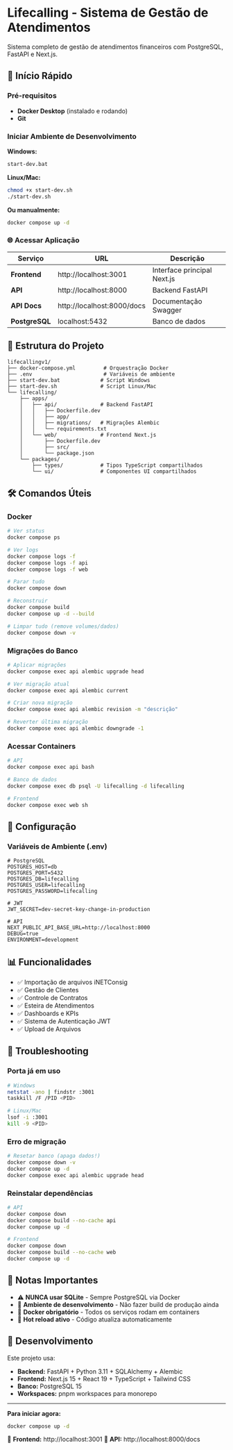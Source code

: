 # Lifecalling - Sistema de Gestão de Atendimentos

Sistema completo de gestão de atendimentos financeiros com PostgreSQL, FastAPI e Next.js.

## 🚀 Início Rápido

### Pré-requisitos

- **Docker Desktop** (instalado e rodando)
- **Git**

### Iniciar Ambiente de Desenvolvimento

**Windows:**
```bash
start-dev.bat
```

**Linux/Mac:**
```bash
chmod +x start-dev.sh
./start-dev.sh
```

**Ou manualmente:**
```bash
docker compose up -d
```

### 🌐 Acessar Aplicação

| Serviço | URL | Descrição |
|---------|-----|-----------|
| **Frontend** | http://localhost:3001 | Interface principal Next.js |
| **API** | http://localhost:8000 | Backend FastAPI |
| **API Docs** | http://localhost:8000/docs | Documentação Swagger |
| **PostgreSQL** | localhost:5432 | Banco de dados |

## 📁 Estrutura do Projeto

```
lifecallingv1/
├── docker-compose.yml         # Orquestração Docker
├── .env                       # Variáveis de ambiente
├── start-dev.bat             # Script Windows
├── start-dev.sh              # Script Linux/Mac
└── lifecalling/
    ├── apps/
    │   ├── api/              # Backend FastAPI
    │   │   ├── Dockerfile.dev
    │   │   ├── app/
    │   │   ├── migrations/   # Migrações Alembic
    │   │   └── requirements.txt
    │   └── web/              # Frontend Next.js
    │       ├── Dockerfile.dev
    │       ├── src/
    │       └── package.json
    └── packages/
        ├── types/            # Tipos TypeScript compartilhados
        └── ui/               # Componentes UI compartilhados
```

## 🛠️ Comandos Úteis

### Docker

```bash
# Ver status
docker compose ps

# Ver logs
docker compose logs -f
docker compose logs -f api
docker compose logs -f web

# Parar tudo
docker compose down

# Reconstruir
docker compose build
docker compose up -d --build

# Limpar tudo (remove volumes/dados)
docker compose down -v
```

### Migrações do Banco

```bash
# Aplicar migrações
docker compose exec api alembic upgrade head

# Ver migração atual
docker compose exec api alembic current

# Criar nova migração
docker compose exec api alembic revision -m "descrição"

# Reverter última migração
docker compose exec api alembic downgrade -1
```

### Acessar Containers

```bash
# API
docker compose exec api bash

# Banco de dados
docker compose exec db psql -U lifecalling -d lifecalling

# Frontend
docker compose exec web sh
```

## 🔧 Configuração

### Variáveis de Ambiente (.env)

```env
# PostgreSQL
POSTGRES_HOST=db
POSTGRES_PORT=5432
POSTGRES_DB=lifecalling
POSTGRES_USER=lifecalling
POSTGRES_PASSWORD=lifecalling

# JWT
JWT_SECRET=dev-secret-key-change-in-production

# API
NEXT_PUBLIC_API_BASE_URL=http://localhost:8000
DEBUG=true
ENVIRONMENT=development
```

## 📊 Funcionalidades

- ✅ Importação de arquivos iNETConsig
- ✅ Gestão de Clientes
- ✅ Controle de Contratos
- ✅ Esteira de Atendimentos
- ✅ Dashboards e KPIs
- ✅ Sistema de Autenticação JWT
- ✅ Upload de Arquivos

## 🐛 Troubleshooting

### Porta já em uso

```bash
# Windows
netstat -ano | findstr :3001
taskkill /F /PID <PID>

# Linux/Mac
lsof -i :3001
kill -9 <PID>
```

### Erro de migração

```bash
# Resetar banco (apaga dados!)
docker compose down -v
docker compose up -d
docker compose exec api alembic upgrade head
```

### Reinstalar dependências

```bash
# API
docker compose down
docker compose build --no-cache api
docker compose up -d

# Frontend
docker compose down
docker compose build --no-cache web
docker compose up -d
```

## 📝 Notas Importantes

- ⚠️ **NUNCA usar SQLite** - Sempre PostgreSQL via Docker
- 🔧 **Ambiente de desenvolvimento** - Não fazer build de produção ainda
- 🐳 **Docker obrigatório** - Todos os serviços rodam em containers
- 🔄 **Hot reload ativo** - Código atualiza automaticamente

## 🤝 Desenvolvimento

Este projeto usa:
- **Backend:** FastAPI + Python 3.11 + SQLAlchemy + Alembic
- **Frontend:** Next.js 15 + React 19 + TypeScript + Tailwind CSS
- **Banco:** PostgreSQL 15
- **Workspaces:** pnpm workspaces para monorepo

---

**Para iniciar agora:**
```bash
docker compose up -d
```

🎉 **Frontend:** http://localhost:3001
🚀 **API:** http://localhost:8000/docs
